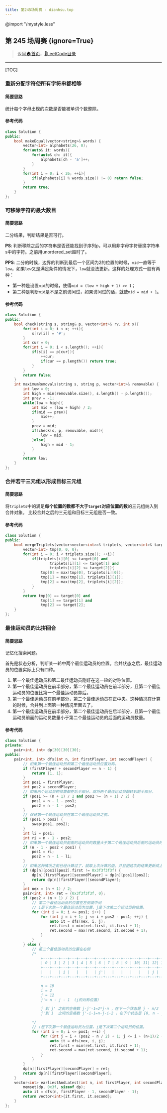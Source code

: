 ```yaml
---
title: 第245场周赛 - dianhsu.top
---
```

@import "/mystyle.less"

## 第 245 场周赛 {ignore=True}
> 返回[:house:首页](../../../index.html)，[:rocket:LeetCode目录](../../index.html)

---

[TOC]


### 重新分配字符使所有字符串都相等

#### 简要思路

统计每个字母出现的次数是否能被单词个数整除。

#### 参考代码
```cpp
class Solution {
public:
    bool makeEqual(vector<string>& words) {
        vector<int> alphabets(26, 0);
        for(auto& it: words){
            for(auto& ch: it){
                alphabets[ch - 'a']++;
            }
        }
        for(int i = 0; i < 26; ++i){
            if(alphabets[i] % words.size() != 0) return false;
        }
        return true;
    }
};
```

### 可移除字符的最大数目

#### 简要思路

二分结果，判断结果是否可行。

**PS**: 判断移除之后的字符串是否还能找到子序列p，可以用非字母字符替换字符串s中的字符。之前用unordered_set超时了。

**PPS**: 二分的时候，边界的判断到最后一个区间为2的位置的时候，`mid`一直等于`low`，如果`low`又是满足条件的情况下，`low`就没法更新。这样的处理方式一般有两种：
- 第一种是设置`mid`的时候，使得`mid = (low + high + 1) >> 1`；
- 第二种是判断`mid`是不是之前访问过，如果访问过的话，就使`mid = mid + 1`。

#### 参考代码
```cpp
class Solution {
public:
    bool check(string s, string& p, vector<int>& rv, int x){
        for(int i = 0; i < x; ++i){
            s[rv[i]] = '#';
        }
        int cur = 0;
        for(int i = 0; i < s.length(); ++i){
            if(s[i] == p[cur]){
                ++cur;
                if(cur == p.length()) return true;
            }
        }
        return false;
    }
    int maximumRemovals(string s, string p, vector<int>& removable) {
        int low = 0;
        int high = min(removable.size(), s.length() - p.length());
        int prev = -1;
        while(low < high){
            int mid = (low + high) / 2;
            if(mid == prev){
                mid++;
            }
            prev = mid;
            if(check(s, p, removable, mid)){
                low = mid;
            }else{
                high = mid - 1;
            }
        }
        return low;
    }
};
```

### 合并若干三元组以形成目标三元组
#### 简要思路
将`triplets`中的满足**每个位置的数都不大于`target`对应位置的数**的三元组纳入到合并对象。
比较合并之后的三元组和目标三元组是否一致。
#### 参考代码
```cpp
class Solution {
public:
    bool mergeTriplets(vector<vector<int>>& triplets, vector<int>& target) {
        vector<int> tmp{0, 0, 0};
        for(int i = 0; i < triplets.size(); ++i){
            if(triplets[i][0] <= target[0] and 
                    triplets[i][1] <= target[1] and 
                    triplets[i][2] <= target[2]){
                tmp[0] = max(tmp[0], triplets[i][0]);
                tmp[1] = max(tmp[1], triplets[i][1]);
                tmp[2] = max(tmp[2], triplets[i][2]);
            }
        }
        return tmp[0] == target[0] and 
                tmp[1] == target[1] and 
                tmp[2] == target[2];
    }
};
```

### 最佳运动员的比拼回合

#### 简要思路
记忆化搜索问题。

首先是状态分析，判断某一轮中两个最佳运动员的位置。合并状态之后，最佳运动员的位置实际上只有四种。
1. 第一个最佳运动员和第二最佳运动员刚好在这一轮的对称位置。
2. 第一个最佳运动员在前半部分，第二个最佳运动员在前半部分，且第二个最佳运动员的位置比第一个最佳运动员靠后。
3. 第一个最佳运动员在前半部分，第二个最佳运动员在正中央。这种情况在计算的时候，合并到上面第一种情况里面去了。
4. 第一个最佳运动员在前半部分，第二个最佳运动员在后半部分，且第一个最佳运动员前面的运动员数量小于第二个最佳运动员的后面的运动员数量。

 

#### 参考代码
```cpp
class Solution {
private:
    pair<int, int> dp[30][30][30];
public:
    pair<int, int> dfs(int n, int firstPlayer, int secondPlayer) {
        // 如果第一个最佳运动员和第二个最佳运动员位置对称。
        if (firstPlayer + secondPlayer == n - 1) {
            return {1, 1};
        }
        int pos1 = firstPlayer;
        int pos2 = secondPlayer;
        // 如果两个运动员的位置都在后半部分，就将两个最佳运动员翻转到前半部分。
        if (pos1 >= (n + 1) / 2 and pos2 >= (n + 1) / 2) {
            pos1 = n - 1 - pos1;
            pos2 = n - 1 - pos2;
        }
        // 保证第一个最佳运动员在第二个最佳运动员之前。
        if (pos1 > pos2) {
            swap(pos1, pos2);
        }
        int li = pos1;
        int ri = n - 1 - pos2;
        // 如果第一个最佳运动员前面的运动员的数量大于第二个最佳运动员后面的运动员的数量，就将两个最佳运动员都调整到他们的对称位置。
        if (n - 1 - pos2 < pos1) {
            pos1 = ri;
            pos2 = n - 1 - li;
        }
        // 如果这种情况之前已经计算过了，就取上次计算的值。并且把这次的结果更新成上次的值。
        if (dp[n][pos1][pos2].first != 0x3f3f3f3f) {
            dp[n][firstPlayer][secondPlayer] = dp[n][pos1][pos2];
            return dp[n][firstPlayer][secondPlayer];
        }
        int nex = (n + 1) / 2;
        pair<int, int> ret = {0x3f3f3f3f, 0};
        if (pos2 < (n + 1) / 2) {
            // 第二个最佳运动员的位置在左侧或中间
            // i是下次第一个最佳运动员为位置，j是下次第二个运动员的位置。
            for (int i = 0; i <= pos1; i++) {
                for (int j = i + 1; j <= i + pos2 - pos1; ++j) {
                    auto it = dfs(nex, i, j);
                    ret.first = min(ret.first, it.first + 1);
                    ret.second = max(ret.second, it.second + 1);
                }
            }
        } else {
            // 第二个最佳运动员的位置在右侧
            /*
                +---+---+---+---+---+---+---+---+---+---+---+---+---+---+---+---+---+---+---+
                | 0 | 1 | 2 | 3 | 4 | 5 | 6 | 7 | 8 | 9 | 10| 11| 12| 13| 14| 15| 16| 17| 18|
                +---+---+---+---+---+---+---+---+---+---+---+---+---+---+---+---+---+---+---+
                |   |   | i |   |   |   | j'|   |   |   |   |   | j |   |   |   |   |   |   |
                +---+---+---+---+---+---+---+---+---+---+---+---+---+---+---+---+---+---+---+

                n = 19
                i = 2
                j = 12
                j'= n - j - 1  (j的对称位置)

                j 到 j' 之前的空格数 j-j'-1=2*j-n ，在下一个状态是 j - n/2
                j'到 i  之间的空格数 j'-i-1=n-j-i-2 ，在下个状态是 [0, n - j - i - 2]

            */
            // i是下次第一个最佳运动员为位置，j是下次第二个运动员的位置。
            for (int i = 0; i <= pos1; ++i) {
                for (int j = i + (pos2 - n / 2) + 1; j <= i + (n+1)/2 - pos1 - 1; ++j) {
                    auto it = dfs(nex, i, j);
                    ret.first = min(ret.first, it.first + 1);
                    ret.second = max(ret.second, it.second + 1);
                }
            }
        }
        dp[n][firstPlayer][secondPlayer] = ret;
        return dp[n][firstPlayer][secondPlayer];
    }
    vector<int> earliestAndLatest(int n, int firstPlayer, int secondPlayer) {
        memset(dp, 0x3f, sizeof dp);
        auto it = dfs(n, firstPlayer - 1, secondPlayer - 1);
        return vector<int>{it.first, it.second};
    }
};
```